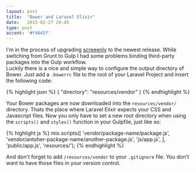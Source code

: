 ```yaml
---
layout: post
title:  "Bower and Laravel Elixir"
date:   2015-02-27 20:45
type: post
accent: '#f4645f'
---
```


I'm in the process of upgrading [screeenly](/portfolio/screeenly) to the newest release. While switching from Grunt to Gulp I had some problems binding third-party packages into the Gulp workflow.     
Luckily there is a nice and simple way to configure the output directory of Bower. Just add a `.bowerrc` file to the root of your Laravel Project and insert the following code:

{% highlight json %}
{
    "directory": "resources/vendor"
}
{% endhighlight %}

Your Bower packages are now downloaded into the `resources/vendor/` directory. Thats the place where Laravel Elixir expects your CSS and Javascript files. Now you only have to set a new root directory when using the `scripts()` and `styles()` function in your Gulpfile, just like so:

{% highlight js %}
mix.scripts([
    'vendor/package-name/package.js',
    'vendor/antoher-package-name/another-package.js',
    'js/app.js',
], 'public/app.js', 'resources/');
{% endhighlight %}

And don't forget to add `/resources/vendor` to your `.gitignore` file. You don't want to have those files in your version control.